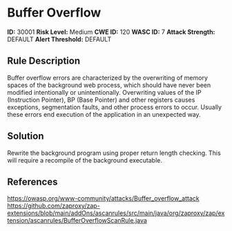 
# Buffer Overflow

**ID:** 30001
**Risk Level:** Medium
**CWE ID:** 120
**WASC ID:** 7
**Attack Strength:** DEFAULT
**Alert Threshold:** DEFAULT

## Rule Description
Buffer overflow errors are characterized by the overwriting of memory spaces of the background web process, which should have never been modified intentionally or unintentionally. Overwriting values of the IP (Instruction Pointer), BP (Base Pointer) and other registers causes exceptions, segmentation faults, and other process errors to occur. Usually these errors end execution of the application in an unexpected way.

## Solution
Rewrite the background program using proper return length checking.  This will require a recompile of the background executable.

## References
https://owasp.org/www-community/attacks/Buffer_overflow_attack
https://github.com/zaproxy/zap-extensions/blob/main/addOns/ascanrules/src/main/java/org/zaproxy/zap/extension/ascanrules/BufferOverflowScanRule.java
